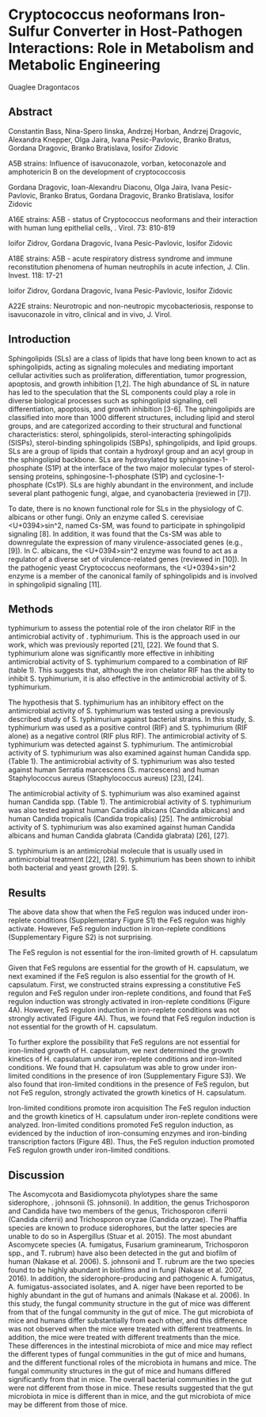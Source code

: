 # Cryptococcus neoformans Iron-Sulfur Converter in Host-Pathogen Interactions: Role in Metabolism and Metabolic Engineering
Quaglee Dragontacos


## Abstract

Constantin Bass, Nina-Spero Iinska, Andrzej Horban, Andrzej Dragovic, Alexandra Knepper, Olga Jaira, Ivana Pesic-Pavlovic, Branko Bratus, Gordana Dragovic, Branko Bratislava, Iosifor Zidovic

A5B strains: Influence of isavuconazole, vorban, ketoconazole and amphotericin B on the development of cryptococcosis

Gordana Dragovic, Ioan-Alexandru Diaconu, Olga Jaira, Ivana Pesic-Pavlovic, Branko Bratus, Gordana Dragovic, Branko Bratislava, Iosifor Zidovic

A16E strains: A5B - status of Cryptococcus neoformans and their interaction with human lung epithelial cells, . Virol. 73: 810-819

Ioifor Zidrov, Gordana Dragovic, Ivana Pesic-Pavlovic, Iosifor Zidovic

A18E strains: A5B - acute respiratory distress syndrome and immune reconstitution phenomena of human neutrophils in acute infection, J. Clin. Invest. 118: 17-21

Ioifor Zidrov, Gordana Dragovic, Ivana Pesic-Pavlovic, Iosifor Zidovic

A22E strains: Neurotropic and non-neutropic mycobacteriosis, response to isavuconazole in vitro, clinical and in vivo, J. Virol.


## Introduction
Sphingolipids (SLs) are a class of lipids that have long been known to act as sphingolipids, acting as signaling molecules and mediating important cellular activities such as proliferation, differentiation, tumor progression, apoptosis, and growth inhibition [1,2]. The high abundance of SL in nature has led to the speculation that the SL components could play a role in diverse biological processes such as sphingolipid signaling, cell differentiation, apoptosis, and growth inhibition [3-6]. The sphingolipids are classified into more than 1000 different structures, including lipid and sterol groups, and are categorized according to their structural and functional characteristics: sterol, sphingolipids, sterol-interacting sphingolipids (SISPs), sterol-binding sphingolipids (SBPs), sphingolipids, and lipid groups. SLs are a group of lipids that contain a hydroxyl group and an acyl group in the sphingolipid backbone. SLs are hydroxylated by sphingosine-1-phosphate (S1P) at the interface of the two major molecular types of sterol-sensing proteins, sphingosine-1-phosphate (S1P) and cyclosine-1-phosphate (Cs1P). SLs are highly abundant in the environment, and include several plant pathogenic fungi, algae, and cyanobacteria (reviewed in [7]).

To date, there is no known functional role for SLs in the physiology of C. albicans or other fungi. Only an enzyme called S. cerevisiae <U+0394>sin^2, named Cs-SM, was found to participate in sphingolipid signaling [8]. In addition, it was found that the Cs-SM was able to downregulate the expression of many virulence-associated genes (e.g., [9]). In C. albicans, the <U+0394>sin^2 enzyme was found to act as a regulator of a diverse set of virulence-related genes (reviewed in [10]). In the pathogenic yeast Cryptococcus neoformans, the <U+0394>sin^2 enzyme is a member of the canonical family of sphingolipids and is involved in sphingolipid signaling [11].


## Methods
typhimurium to assess the potential role of the iron chelator RIF in the antimicrobial activity of . typhimurium. This is the approach used in our work, which was previously reported [21], [22]. We found that S. typhimurium alone was significantly more effective in inhibiting antimicrobial activity of S. typhimurium compared to a combination of RIF (table 1). This suggests that, although the iron chelator RIF has the ability to inhibit S. typhimurium, it is also effective in the antimicrobial activity of S. typhimurium.

The hypothesis that S. typhimurium has an inhibitory effect on the antimicrobial activity of S. typhimurium was tested using a previously described study of S. typhimurium against bacterial strains. In this study, S. typhimurium was used as a positive control (RIF) and S. typhimurium (RIF alone) as a negative control (RIF plus RIF). The antimicrobial activity of S. typhimurium was detected against S. typhimurium. The antimicrobial activity of S. typhimurium was also examined against human Candida spp. (Table 1). The antimicrobial activity of S. typhimurium was also tested against human Serratia marcescens (S. marcescens) and human Staphylococcus aureus (Staphylococcus aureus) [23], [24].

The antimicrobial activity of S. typhimurium was also examined against human Candida spp. (Table 1). The antimicrobial activity of S. typhimurium was also tested against human Candida albicans (Candida albicans) and human Candida tropicalis (Candida tropicalis) [25]. The antimicrobial activity of S. typhimurium was also examined against human Candida albicans and human Candida glabrata (Candida glabrata) [26], [27].

S. typhimurium is an antimicrobial molecule that is usually used in antimicrobial treatment [22], [28]. S. typhimurium has been shown to inhibit both bacterial and yeast growth [29]. S.


## Results
The above data show that when the FeS regulon was induced under iron-replete conditions (Supplementary Figure S1) the FeS regulon was highly activate. However, FeS regulon induction in iron-replete conditions (Supplementary Figure S2) is not surprising.

The FeS regulon is not essential for the iron-limited growth of H. capsulatum

Given that FeS regulons are essential for the growth of H. capsulatum, we next examined if the FeS regulon is also essential for the growth of H. capsulatum. First, we constructed strains expressing a constitutive FeS regulon and FeS regulon under iron-replete conditions, and found that FeS regulon induction was strongly activated in iron-replete conditions (Figure 4A). However, FeS regulon induction in iron-replete conditions was not strongly activated (Figure 4A). Thus, we found that FeS regulon induction is not essential for the growth of H. capsulatum.

To further explore the possibility that FeS regulons are not essential for iron-limited growth of H. capsulatum, we next determined the growth kinetics of H. capsulatum under iron-replete conditions and iron-limited conditions. We found that H. capsulatum was able to grow under iron-limited conditions in the presence of iron (Supplementary Figure S3). We also found that iron-limited conditions in the presence of FeS regulon, but not FeS regulon, strongly activated the growth kinetics of H. capsulatum.

Iron-limited conditions promote iron acquisition
The FeS regulon induction and the growth kinetics of H. capsulatum under iron-replete conditions were analyzed. Iron-limited conditions promoted FeS regulon induction, as evidenced by the induction of iron-consuming enzymes and iron-binding transcription factors (Figure 4B). Thus, the FeS regulon induction promoted FeS regulon growth under iron-limited conditions.


## Discussion
The Ascomycota and Basidiomycota phylotypes share the same siderophore, . johnsonii (S. johnsonii). In addition, the genus Trichosporon and Candida have two members of the genus, Trichosporon ciferrii (Candida ciferrii) and Trichosporon oryzae (Candida oryzae). The Phaffia species are known to produce siderophores, but the latter species are unable to do so in Aspergillus (Stuar et al. 2015). The most abundant Ascomycete species (A. fumigatus, Fusarium graminearum, Trichosporon spp., and T. rubrum) have also been detected in the gut and biofilm of human (Nakase et al. 2006). S. johnsonii and T. rubrum are the two species found to be highly abundant in biofilms and in fungi (Nakase et al. 2007, 2016). In addition, the siderophore-producing and pathogenic A. fumigatus, A. fumigatus-associated isolates, and A. niger have been reported to be highly abundant in the gut of humans and animals (Nakase et al. 2006). In this study, the fungal community structure in the gut of mice was different from that of the fungal community in the gut of mice. The gut microbiota of mice and humans differ substantially from each other, and this difference was not observed when the mice were treated with different treatments. In addition, the mice were treated with different treatments than the mice. These differences in the intestinal microbiota of mice and mice may reflect the different types of fungal communities in the gut of mice and humans, and the different functional roles of the microbiota in humans and mice. The fungal community structures in the gut of mice and humans differed significantly from that in mice. The overall bacterial communities in the gut were not different from those in mice. These results suggested that the gut microbiota in mice is different than in mice, and the gut microbiota of mice may be different from those of mice.
